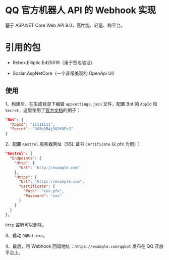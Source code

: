 # QQ 官方机器人 API 的 Webhook 实现

基于 ASP.NET Core Web API 9.0，高性能、轻量、跨平台。

# 引用的包

- Rebex.Elliptic.Ed25519（用于签名验证）

- Scalar.AspNetCore（一个非常美观的 OpenApi UI）

## 使用

1、构建后，在生成目录下编辑 `appsettings.json` 文件，配置 Bot 的 `AppId` 和 `Secret`，这里使用了[官方文档](https://bot.q.qq.com/wiki/develop/api-v2/dev-prepare/interface-framework/event-emit.html#webhook%E6%96%B9%E5%BC%8F)的例子：

```json
"Bot": {
  "AppId": "11111111",
  "Secret": "DG5g3B4j9X2KOErG"
}
```

2、配置 `Kestrel` 服务器网址（SSL 证书 `Certificate` 以 pfx 为例）：

```json
"Kestrel": {
  "Endpoints": {
    "Http": {
      "Url": "http://example.com"
    },
    "Https": {
      "Url": "https://example.com",
      "Certificate": {
        "Path": "xxx.pfx",
        "Password": "xxx"
      }
    }
  }
},
```

`Http` 监听可以删除。

3、启动 `QQBot.exe`。

4、最后，将 Webhook 回调地址：`https://example.com/qqbot` 发布在 QQ 开放平台上。
